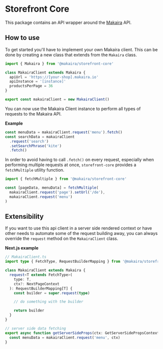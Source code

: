 # Storefront Core

This package contains an API wrapper around the [Makaira](https://makaira.io) API.

## How to use

To get started you'll have to implement your own Makaira client. This can be done by creating a new class that extends from the `Makaira` class.

```ts
import { Makaira } from '@makaira/storefront-core'

class MakairaClient extends Makaira {
  apiUrl = 'https://[your-shop].makaira.io'
  apiInstance = '[instance]'
  productsPerPage = 36
}

export const makairaClient = new MakairaClient()
```

You can now use the Makaira Client instance to perform all types of requests to the Makaira API.

**Example**

```ts
const menuData = makairaClient.request('menu').fetch()
const searchData = makairaClient
  .request('search')
  .setSearchPhrase('kite')
  .fetch()
```

In order to avoid having to call `.fetch()` on every request, especially when performing multiple requests at once, `storefront-core` provides a `fetchMultiple` utility function.

```ts
import { fetchMultiple } from '@makaira/storefront-core'

const [pageData, menuData] = fetchMultiple(
  makairaClient.request('page').setUrl('/de'),
  makairaClient.request('menu')
)
```

## Extensibility

If you want to use this api client in a server side rendered context or have other needs to automate some of the request building away, you can always override the `request` method on the `MakairaClient` class.

**Next.js example**

```ts
// MakairaClient.ts
import type { FetchType, RequestBuilderMapping } from '@makaira/storefront-core'

class MakairaClient extends Makaira {
  request<T extends FetchType>(
    type: T,
    ctx?: NextPageContext
  ): RequestBuilderMapping[T] {
    const builder = super.request(type)

    // do something with the builder

    return builder
  }
}

// server side data fetching
export async function getServerSideProps(ctx: GetServerSidePropsContext) {
  const menuData = makairaClient.request('menu', ctx)
}
```
